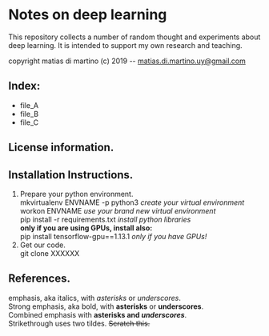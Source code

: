 # Notes on deep learning  

This repository collects a number of random thought and experiments about deep learning. It is intended to support my own research and teaching.  

copyright matias di martino (c) 2019 -- matias.di.martino.uy@gmail.com  


## Index:
* file_A
* file_B
* file_C


## License information.

## Installation Instructions.
1. Prepare your python environment.  
mkvirtualenv ENVNAME -p python3 _create your virtual environment_  
workon ENVNAME _use your brand new virtual environment_  
pip install -r requirements.txt _install python libraries_  
**only if you are using GPUs, install also:**  
pip install tensorflow-gpu==1.13.1  _only if you have GPUs!_  
2. Get our code.  
git clone XXXXXX  

## References.

emphasis, aka italics, with *asterisks* or _underscores_.  
Strong emphasis, aka bold, with **asterisks** or __underscores__.  
Combined emphasis with **asterisks and _underscores_**.  
Strikethrough uses two tildes. ~~Scratch this.~~  
